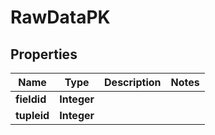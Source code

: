 # RawDataPK

## Properties
Name | Type | Description | Notes
------------ | ------------- | ------------- | -------------
**fieldid** | **Integer** |  | 
**tupleid** | **Integer** |  | 
